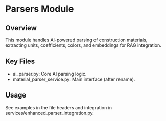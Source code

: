 # Parsers Module

## Overview
This module handles AI-powered parsing of construction materials, extracting units, coefficients, colors, and embeddings for RAG integration.

## Key Files
- ai_parser.py: Core AI parsing logic.
- material_parser_service.py: Main interface (after rename).

## Usage
See examples in the file headers and integration in services/enhanced_parser_integration.py. 